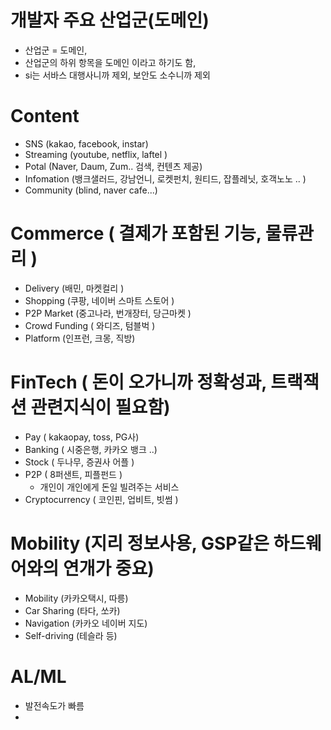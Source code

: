 # 개발자 주요 산업군(도메인) 

- 산업군 = 도메인,
- 산업군의 하위 항목을 도메인 이라고 하기도 함,
- si는 서바스 대행사니까 제외, 보안도 소수니까 제외


# Content

- SNS (kakao, facebook, instar)
- Streaming (youtube, netflix, laftel )
- Potal (Naver, Daum, Zum.. 검색, 컨텐츠 제공)
- Infomation (뱅크샐러드, 강남언니, 로켓펀치, 원티드, 잡플레닛, 호객노노 .. )
- Community (blind, naver cafe...)

# Commerce ( 결제가 포함된 기능, 물류관리 )

- Delivery (배민, 마켓컬리 )
- Shopping (쿠팡, 네이버 스마트 스토어 )
- P2P Market (중고나라, 번개장터, 당근마켓 )
- Crowd Funding ( 와디즈, 텀블벅 )
- Platform (인프런, 크몽, 직방)

# FinTech ( 돈이 오가니까 정확성과, 트랙잭션 관련지식이 필요함)

- Pay ( kakaopay, toss, PG사)
- Banking ( 시중은행, 카카오 뱅크 ..)
- Stock ( 두나무, 증권사 어플 )
- P2P ( 8퍼샌트, 피플펀드 )
  - 개인이 개인에게 돈일 빌려주는 서비스
- Cryptocurrency ( 코인핀, 업비트, 빗썸 )

# Mobility (지리 정보사용, GSP같은 하드웨어와의 연개가 중요)

- Mobility (카카오택시, 따릉)
- Car Sharing (타다, 쏘카)
- Navigation (카카오 네이버 지도)
- Self-driving (테슬라 등)

# AL/ML
- 발전속도가 빠름
- 
